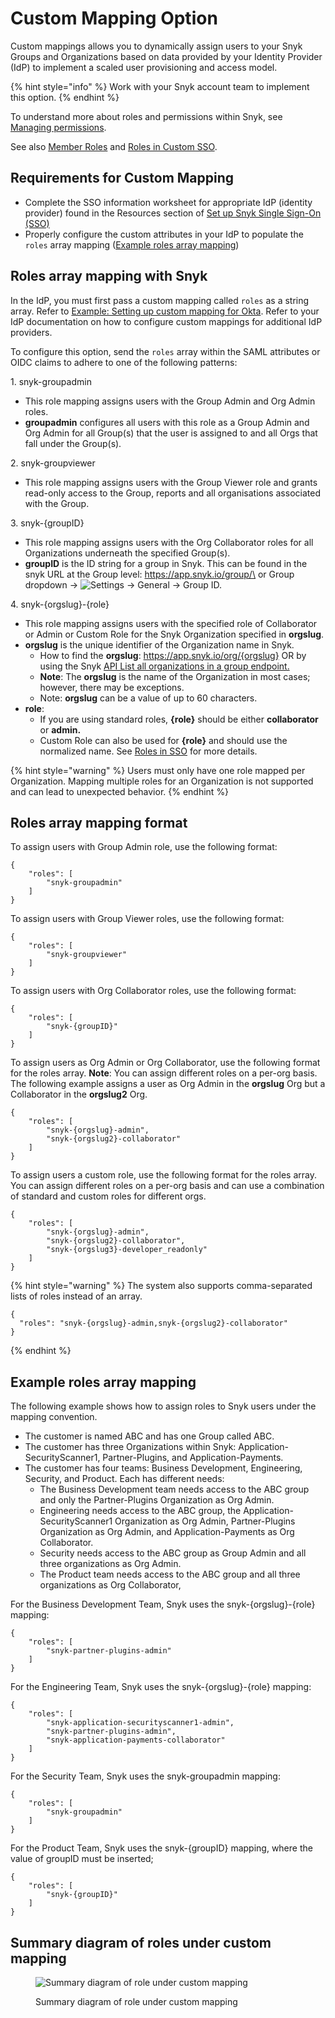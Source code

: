 # Custom Mapping Option

Custom mappings allows you to dynamically assign users to your Snyk Groups and Organizations based on data provided by your Identity Provider (IdP) to implement a scaled user provisioning and access model.

{% hint style="info" %}
Work with your Snyk account team to implement this option.
{% endhint %}

To understand more about roles and permissions within Snyk, see [Managing permissions](../../../snyk-admin/manage-user-roles-and-permissions/permissions-associated-with-each-pre-defined-role.md).

See also [Member Roles](../../../snyk-admin/manage-user-roles-and-permissions/manage-member-roles.md) and [Roles in Custom SSO](../../../snyk-admin/manage-user-roles-and-permissions/manage-member-roles.md#roles-in-custom-sso).

## Requirements for Custom Mapping

* Complete the SSO information worksheet for appropriate IdP (identity provider) found in the Resources section of [Set up Snyk Single Sign-On (SSO)](../set-up-snyk-single-sign-on-sso.md)
* Properly configure the custom attributes in your IdP to populate the `roles` array mapping ([Example roles array mapping](./#example-roles-array-mapping))

## Roles array mapping with Snyk

In the IdP, you must first pass a custom mapping called `roles` as a string array. Refer to [Example: Setting up custom mapping for Okta](../../set-up-single-sign-on-sso-for-authentication/custom-mapping-option/example-setting-up-custom-mapping-for-okta.md). Refer to your IdP documentation on how to configure custom mappings for additional IdP providers.

To configure this option, send the `roles` array within the SAML attributes or OIDC claims to adhere to one of the following patterns:

1\. snyk-groupadmin

* This role mapping assigns users with the Group Admin and Org Admin roles.
* **groupadmin** configures all users with this role as a Group Admin and Org Admin for all Group(s) that the user is assigned to and all Orgs that fall under the Group(s).

2\. snyk-groupviewer

* This role mapping assigns users with the Group Viewer role and grants read-only access to the Group, reports and all organisations associated with the Group.

3\. snyk-{groupID}

* This role mapping assigns users with the Org Collaborator roles for all Organizations underneath the specified Group(s).
* **groupID** is the ID string for a group in Snyk. This can be found in the snyk URL at the Group level: https://app.snyk.io/group/\<Group ID> or Group dropdown -> <img src="../../../.gitbook/assets/cog_icon.png" alt="Settings" data-size="line"> -> General -> Group ID.

4\. snyk-{orgslug}-{role}

* This role mapping assigns users with the specified role of Collaborator or Admin or Custom Role for the Snyk Organization specified in **orgslug**.
* **orgslug** is the unique identifier of the Organization name in Snyk.
  * How to find the **orgslug**: https://app.snyk.io/org/{orgslug} OR by using the Snyk [API List all organizations in a group endpoint.](https://snyk.docs.apiary.io/#reference/groups/list-all-organizations-in-a-group/list-all-organizations-in-a-group)
  * **Note**: The **orgslug** is the name of the Organization in most cases; however, there may be exceptions.
  * Note: **orgslug** can be a value of up to 60 characters.
* **role**:
  * If you are using standard roles, **{role}** should be either **collaborator** or **admin.**
  * Custom Role can also be used for **{role}** and should use the normalized name. See [Roles in SSO](../../../snyk-admin/manage-user-roles-and-permissions/manage-member-roles.md#roles-in-custom-sso) for more details.

{% hint style="warning" %}
Users must only have one role mapped per Organization. Mapping multiple roles for an Organization is not supported and can lead to unexpected behavior.
{% endhint %}

## Roles array mapping format

To assign users with Group Admin role, use the following format:

```
{
    "roles": [
        "snyk-groupadmin"
    ]
}
```

To assign users with Group Viewer roles, use the following format:

```
{
    "roles": [
        "snyk-groupviewer"
    ]
}
```

To assign users with Org Collaborator roles, use the following format:

```
{
    "roles": [
        "snyk-{groupID}"
    ]
}
```

To assign users as Org Admin or Org Collaborator, use the following format for the roles array. **Note**: You can assign different roles on a per-org basis. The following example assigns a user as Org Admin in the **orgslug** Org but a Collaborator in the **orgslug2** Org.

```
{
    "roles": [
        "snyk-{orgslug}-admin",
        "snyk-{orgslug2}-collaborator"
    ]
}
```

To assign users a custom role, use the following format for the roles array. You can assign different roles on a per-org basis and can use a combination of standard and custom roles for different orgs.

```
{
    "roles": [
        "snyk-{orgslug}-admin",
        "snyk-{orgslug2}-collaborator",
        "snyk-{orgslug3}-developer_readonly"
    ]
}
```

{% hint style="warning" %}
The system also supports comma-separated lists of roles instead of an array.

```
{
  "roles": "snyk-{orgslug}-admin,snyk-{orgslug2}-collaborator"
}
```
{% endhint %}

## Example roles array mapping

The following example shows how to assign roles to Snyk users under the mapping convention.

* The customer is named ABC and has one Group called ABC.
* The customer has three Organizations within Snyk: Application-SecurityScanner1, Partner-Plugins, and Application-Payments.
* The customer has four teams: Business Development, Engineering, Security, and Product. Each has different needs:
  * The Business Development team needs access to the ABC group and only the Partner-Plugins Organization as Org Admin.
  * Engineering needs access to the ABC group, the Application-SecurityScanner1 Organization as Org Admin, Partner-Plugins Organization as Org Admin, and Application-Payments as Org Collaborator.
  * Security needs access to the ABC group as Group Admin and all three organizations as Org Admin.
  * The Product team needs access to the ABC group and all three organizations as Org Collaborator,

For the Business Development Team, Snyk uses the snyk-{orgslug}-{role} mapping:

```
{
    "roles": [
        "snyk-partner-plugins-admin"
    ]
}
```

For the Engineering Team, Snyk uses the snyk-{orgslug}-{role} mapping:

```
{
    "roles": [
        "snyk-application-securityscanner1-admin",
        "snyk-partner-plugins-admin",
        "snyk-application-payments-collaborator"
    ]
}
```

For the Security Team, Snyk uses the snyk-groupadmin mapping:

```
{
    "roles": [
        "snyk-groupadmin"
    ]
}
```

For the Product Team, Snyk uses the snyk-{groupID} mapping, where the value of groupID must be inserted;

```
{
    "roles": [
        "snyk-{groupID}"
    ]
}
```

## Summary diagram of roles under custom mapping

<figure><img src="../../../.gitbook/assets/custom-mapping-screenshot.png" alt="Summary diagram of role under custom mapping"><figcaption><p>Summary diagram of role under custom mapping</p></figcaption></figure>
